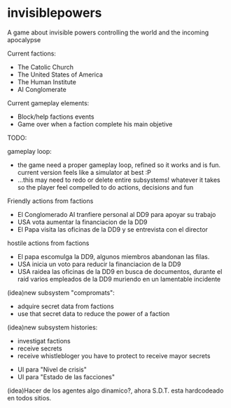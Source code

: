 # invisiblepowers
A game about invisible powers controlling the world and the incoming apocalypse

Current factions:
- The Catolic Church
- The United States of America
- The Human Institute 
- AI Conglomerate

Current gameplay elements:
 - Block/help factions events  
 - Game over when a faction complete his main objetive

TODO:

gameplay loop:
 - the game need a proper gameplay loop, refined so it works and is fun. current version feels like a simulator at best :P
 - ...this may need to redo or delete entire subsystems! whatever it takes so the player feel compelled to do actions, decisions and fun

Friendly actions from factions
 - El Conglomerado AI tranfiere personal al DD9 para apoyar su trabajo
 - USA vota aumentar la financiacion de la DD9
 - El Papa visita las oficinas de la DD9 y se entrevista con el director

hostile actions from factions 
 - El papa escomulga la DD9, algunos miembros abandonan las filas.
 - USA inicia un voto para reducir la financiacion de la DD9
 - USA raidea las oficinas de la DD9 en busca de documentos, durante el raid varios empleados de la DD9 muriendo en un lamentable incidente

 
(idea)new subsystem "compromats":
 - adquire secret data from factions
 - use that secret data to reduce the power of a faction

(idea)new subsystem histories: 
 - investigat factions
 - receive secrets 
 - receive whistlebloger you have to protect to receive mayor secrets 


* UI para "Nivel de crisis"
* UI para "Estado de las facciones"

(idea)Hacer de los agentes algo dinamico?, ahora S.D.T. esta hardcodeado en todos sitios.


